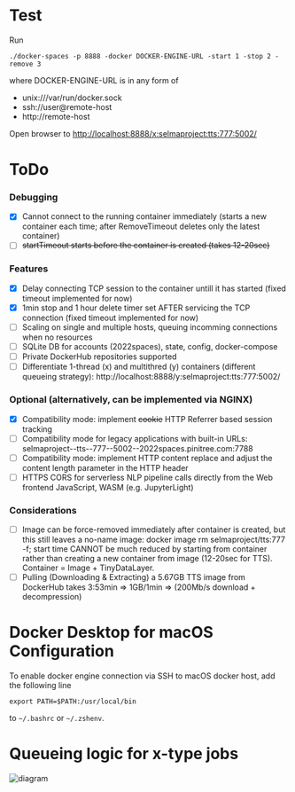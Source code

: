 # Test

Run

```
./docker-spaces -p 8888 -docker DOCKER-ENGINE-URL -start 1 -stop 2 -remove 3
```

where DOCKER-ENGINE-URL is in any form of
- unix:///var/run/docker.sock
- ssh://user@remote-host
- http://remote-host

Open browser to [http://localhost:8888/x:selmaproject:tts:777:5002/](http://localhost:8888/x:selmaproject:tts:777:5002/)

# ToDo

### Debugging

* [x] Cannot connect to the running container immediately (starts a new container each time; after RemoveTimeout deletes only the latest container)
* [ ] ~~startTimeout starts before the container is created (takes 12-20sec)~~

### Features

* [x] Delay connecting TCP session to the container untill it has started (fixed timeout implemented for now)
* [x] 1min stop and 1 hour delete timer set AFTER servicing the TCP connection (fixed timeout implemented for now)
* [ ] Scaling on single and multiple hosts, queuing incomming connections when no resources
* [ ] SQLite DB for accounts (2022spaces), state, config, docker-compose
* [ ] Private DockerHub repositories supported
* [ ] Differentiate 1-thread (x) and multithred (y) containers (different queueing strategy): http://localhost:8888/y:selmaproject:tts:777:5002/

### Optional (alternatively, can be implemented via NGINX)

* [x] Compatibility mode: implement ~~cookie~~ HTTP Referrer based session tracking
* [ ] Compatibility mode for legacy applications with built-in URLs: selmaproject--tts--777--5002--2022spaces.pinitree.com:7788
* [ ] Compatibility mode: implement HTTP content replace and adjust the content length parameter in the HTTP header
* [ ] HTTPS CORS for serverless NLP pipeline calls directly from the Web frontend JavaScript, WASM (e.g. JupyterLight)

### Considerations

* [ ] Image can be force-removed immediately after container is created, but this still leaves a no-name image: docker image rm selmaproject/tts:777 -f; start time CANNOT be much reduced by starting from container rather than creating a new container from image (12-20sec for TTS). Container = Image + TinyDataLayer.
* [ ] Pulling (Downloading & Extracting) a 5.67GB TTS image from DockerHub takes 3:53min => 1GB/1min => (200Mb/s download + decompression)

# Docker Desktop for macOS Configuration

To enable docker engine connection via SSH to macOS docker host, add the following line

```export PATH=$PATH:/usr/local/bin```

to `~/.bashrc` or `~/.zshenv`.

# Queueing logic for x-type jobs

![diagram](x-queue.png)
